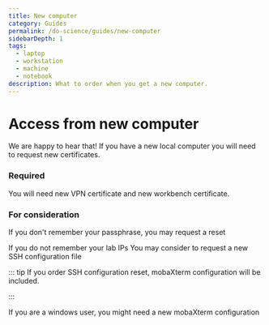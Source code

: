 ```yaml
---
title: New computer
category: Guides
permalink: /do-science/guides/new-computer
sidebarDepth: 1
tags:
  - laptop
  - workstation
  - machine
  - notebook
description: What to order when you get a new computer.
---
```


# Access from new computer

We are happy to hear that! If you have a new local computer you will need to request new certificates.

### Required

You will need new VPN certificate and new workbench certificate.

<SDButton form="request_vpn_reset" />


<SDButton form="request_workbench_reissue" />

### For consideration

If you don't remember your passphrase, you may request a reset

<SDButton form="request_ssh_pass_reset" />

If you do not remember your lab IPs You may consider to request a new SSH configuration file

<SDButton form="request_ssh_config" />

::: tip 
If you order SSH configuration reset, mobaXterm configuration will be included.

:::

If you are a windows user, you might need a new mobaXterm configuration

<SDButton form="request_mobaxterm_file" />


